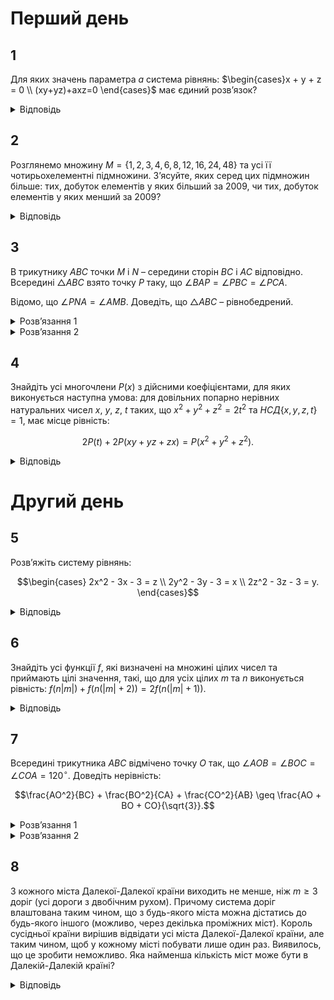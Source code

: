 # Перший день
## 1
Для яких значень параметра $a$ система рівнянь: $\begin{cases}x + y + z = 0 \\ (xy+yz)+axz=0 \end{cases}$ має єдиний розв’язок?
<details><summary>Відповідь</summary>

$a \in (0,4)$
<details><summary>Розв’язання</summary>

Очевидно, що при будь-якому значенні параметру $a$ існує розв’язок $x = y = z = 0$, залишається з’ясувати, коли цей розв’язок єдиний. З першого рівняння виразимо $y = -x - z$ та підставимо у друге рівняння: $-x^2 -2xz^2 -z^2 + axz = 0$ або $x^2+xz(2-a)+z^2=0$. Це рівняння – квадратне відносно змінної $x$. Його дискримінант $D = z^2(2 - a)^2 - 4z^2 = z^2(4a-a^2)$. Оскільки при $z = 0$ система, очевидно, має нульовий розв’язок, то при усіх $z \neq 0$ рівняння не повинно мати розв’язків, тобто $D=z^2(4a-a^2) < 0$, а це виконується при $a \in (0,4)$.
</details></details>

## 2
Розглянемо множину $M = \{1,2,3,4,6,8,12,16,24,48\}$ та усі її чотирьохелементні підмножини. З’ясуйте, яких серед цих підмножин більше: тих, добуток елементів у яких більший за 2009, чи тих, добуток елементів у яких менший за 2009?
<details><summary>Відповідь</summary>

Більше тих множин, добуток елементів у яких більший за 2009.
<details><summary>Розв’язання</summary>

Нехай $M_1=\{a, b, c, d\}$ – деяка чотирьохелементна підмножина $M$, у якої $abcd < 2009$, тоді множина $M_2=\{\frac{48}{a}, \frac{48}{b}, \frac{48}{c}, \frac{48}{d}\}$ є також чотирьохелементною підмножиною $M$, оскільки усі ці числа входять до множини $M$ та різні. Зауважимо при цьому, що $\left(\frac{48}{a}\right)\cdot\left(\frac{48}{b}\right)\cdot\left(\frac{48}{c}\right)\cdot\left(\frac{48}{d}\right) = \frac{48^4}{abcd} > \frac{48^4}{2009} =2009$. Тобто підмножин, добуток елементів у яких більший за 2009, не менше ніж тих, добуток елементів у яких менший за 2009. Але підмножина $\{1,2,24,48\}$ дає добуток елементів $48^2>2009$, і вона не має жодної відповідної підмножини з добутком елементів, меншим від 2009. Отже, підмножин, добуток елементів у яких більший за 2009, більше.
</details></details>

## 3
В трикутнику $ABC$ точки $M$ і $N$ – середини сторін $BC$ і $AC$ відповідно. Всередині $\triangle ABC$ взято точку $P$ таку, що $\angle BAP = \angle PBC = \angle PCA$. 

Відомо, що $\angle PNA = \angle AMB$. Доведіть, що $\triangle ABC$ – рівнобедрений.
<details><summary>Розв’язання 1</summary>

Проведемо через точку $A$ пряму $l \parallel BC$, нехай $BP \cap l = W$. Тоді $\angle BPC = 180^\circ - (\angle PBC + \angle PCB) = 180^\circ - (\angle PCA + \angle PCB) = 180^\circ - \angle BCA \implies \angle CPW = \angle CAW$. Таким чином, точки $A$, $P$, $C$, $W$ – циклічні. $\angle AWC = 180^\circ - \angle APC$, бо $\angle APC = 180^\circ - (\angle PAC + \angle PCA) = 180^\circ - (\angle PAC + \angle PAB) = 180^\circ - \angle BAC$, тому $\angle AWC = 180^\circ - \angle APC = \angle BAC$. З паралельності $AW \parallel CB$ випливає, що $\angle WAC = \angle BCA$. Тому $\triangle ABC \sim \triangle ACW$. $M$, $N$ – середини відповідних сторін у подібних трикутниках, тому $\angle WNA = \angle AMC \implies \angle WNA + \angle ANP = \angle AMC + \angle AMB = 180^\circ$. Таким чином, точки $B$, $P$, $N$, $W$ лежать на одній прямій. Тому $\angle BNA = \angle BMA$, тобто точки $A$, $B$, $M$, $N$ циклічні. Оскільки $MN \parallel AB$, як середня лінія, то $ABMN$ – рівнобічна трапеція, звідки $AN = BM \implies AC = BC$, що й треба було довести.
</details>
<details><summary>Розв’язання 2</summary>

Нехай $Q$ – така точка на медіані $AM$, що $\angle QCB = \angle PCA$. Оскільки $\angle QMB = \angle PNA$, то $\angle QMC = \angle PNC$, а тому $\triangle PNC \sim \triangle QMC$ за двома кутами. З цієї подібності $\frac{PC}{CQ} = \frac{CN}{CM} = \frac{BC}{AC}$, а тому $\triangle QCB \sim \triangle PCA$, звідки $\angle BQC = \angle APC = 180^\circ - \angle PAC - \angle PCA = 180^\circ - \angle BAC+\angle PAB-\angle PCA=180^\circ-\angle BAC$. Нехай точка $Q'$ центральносиметрична точці $Q$ відносно $M$, тоді $BQCQ'$ – паралелограм, $\angle BQ'C = \angle BQC = 180^\circ - \angle BAC$. Звідси також випливає, що чотирикутник $ABQ'C$ – вписаний, а тому $\angle MAC = \angle Q'AC = \angle Q'BC = \angle QBC$. Нехай точка $T$ перетину прямих $NP$ та $BC$, тоді трикутники $NTC$ і $MAC$ подібні за двома кутами, а отже $\angle PTC = \angle NTC = \angle MAC = \angle PBC$. Точки $T$ і $B$ лежать на колі, описаному навколо трикутника $PBC$, та на прямій $BC$, тому $T$ співпадає з однією з точок $B$ чи $C$. З $C$ вона співпадати не може, тому $T\equiv B$, тобто точки $N$, $P$ і $B$ лежать на одній прямій. Оскільки $\angle ANB = \angle ANP = \angle AMB$, то точки $A$, $N$, $M$ і $B$ - циклічні, звідки $CN \cdot NA = CM \cdot CB$, а тому $CA = CB$ , тобто трикутник $ABC$ – рівнобедрений.
</details>

## 4
Знайдіть усі многочлени $P(x)$ з дійсними коефіцієнтами, для яких виконується наступна умова: для довільних попарно нерівних натуральних чисел $x$, $y$, $z$, $t$ таких, що $x^2 + y^2 + z^2 = 2t^2$ та $НСД\{x, y, z, t\} = 1$, має місце рівність:
```math
2P(t) + 2P(xy + yz + zx) = P(x^2 + y^2 + z^2).
```
<details><summary>Відповідь</summary>

$P(x) = x$, $P(x) = 0$, та $P(x) = -2$.
<details><summary>Розв’язання 1</summary>

Нехай $t = 5k$ і $z = 7k$, тоді $x^2 + y^2 = k^2$. Розглянемо дві серії розв’язків: $x = n^2 - 1$, $y = 2n$, $k = n^2+1$ та $x = 3n^2 + 4n+1$, $y = 2n(2n + 1)$, $k =5n^2+4n+1$. Очевидно, що в обох випадках $(x, y, z, t) = 1$ (так у подальшому будемо позначати НСД) при парних $n$. Розглянемо першу серію. Нехай $Q = 2P^2(t) + 2P(xy + yz + zx) - P^2(x + y + z)$, та $P(x) = a_m x^m + a_{m-1} x^{m-1} + \cdots + a_1 x + a_0$, $a_m \neq 0$. Тоді $Q_1(n) = 2P^2(5(n^2 + 1)) + 2P(7n^4 + 16n^3 - 12n-7) - P^2(8n^2 +2n + 6)$ дорівнює нулю в усіх точках $n = 2s$, де $s \in \mathbb{N}$, тому $Q_1(n) \equiv 0$. Розглянемо коефіцієнт при $x^{4m}$: з одного боку він рівний $2\cdot 5^{2m}a_m^2 + 2\cdot 7^m a_m-8^{2m} a_m^2$, з іншого – 0, тому $2\cdot 5^{2m}a_m^2 + 2\cdot 7^m a_m-8^{2m} a_m^2 = 0$. Аналогічно міркуючи, отримуємо, що $Q_2(n) = 2P^2(5(5n^2 + 4n + 1)) + 2P(257n^4 + T_2(n)) - P^2(42n^2 + 34n + 8)$, де $\deg(T_2) \leq 3$, тотожно рівний нулеві. Коефіцієнт при $x^{4m} : 2 \cdot 25^{2m} a_m^2 + 2\cdot 257^m a_m - 42^{2m} a_m^2 = 0$. Таким чином $a_m = \frac{2 \cdot 7^m}{64^m - 2 \cdot 25^m} = \frac{2 \cdot 257^m}{42^{2m} - 2 \cdot 25^{2m}}$, звідки $2 \cdot 7^m \cdot (42^{2m} - 2 \cdot 25^{2m}) = (64^m - 2 \cdot 25^m) \cdot 2 \cdot 257^m$. 
- При $m \ge 2$ маємо: $(64^m - 2 \cdot 25^m) \cdot 2 \cdot 257^m > (64^m - 2 \cdot 25^m) \cdot 2 \cdot 252^m$, тому $42^{2m} - 2 \cdot 25^{2m} > 36^m(64^m - 2 \cdot 25^{2m})$, $7^{2m} > 7^{2m} - \frac{2 \cdot 25^{2m}}{36^m} > 64^m - 2 \cdot 25^m = (7^2 + 15)^m - 2 \cdot 25^m > 7^{2m} + m \cdot 7^{2m-2}\cdot 15 - 2 \cdot 25^m \implies 2\cdot 25^2 > m\cdot 49^{m-1}\cdot 15 \ge 2\cdot 49^{m-1}\cdot 15 \implies \frac{25}{15} > (\frac{49}{25})^{m-1} \ge \frac{49}{25}$, що очевидно не вірно. Отже, $m \leq 1$. 
- При $m = 1$, маємо $P(x) = a_1 x + a_0$ і $a_1 = 1$, тобто $P(x) = x + a_0$. Підставимо $P(x)$ у початкову рівність і замість $(x,y,z,t)$ візьмемо першу серію, тобто $(n^2 - 1, 2n, 7(n^2 + 1), 5(n^2 + 1))$. Після спрощень матимемо: $4a_0(5n^2 + 5) + 2a_0^2 + 2a_0 - 2a_0(8n^2+2n+6) - a_0^2 = 0$, звідки $a_0 = 0$, або $a_0$ залежить від $n$, що неможливо. Отже, при $n = 1$ маємо відповідь: $P(x) = x$. Якщо $n=0$, то $a_0^2 + 2a_0 = 0$, і отримуємо ще два варіанти: $P(x) = 0$ та $P(x) = -2$. Перевіркою переконуємось, що дані розв’язки задовольняють умову задачі.
</details>

<details><summary>Розв’язання 2</summary>

Розглянемо рівняння $x^2 + y^2 + z^2 = 2t^2$ та скористаємось методом діофантових січних. Розв’язання 2. Розглянемо рівняння $x^2 + y^2 + z^2 = 2t^2$ та скористаємось методом діофантових січних: $\left( \frac{x}{t} \right)^2 + \left( \frac{y}{t} \right)^2 + \left( \frac{z}{t} \right)^2 = 2$, тобто $\alpha^2 + \beta^2 + \gamma^2 = 2$ де $\alpha, \beta, \gamma \in \mathbb{Q}^+$. Маємо очевидний розв’язок: $\alpha = 0, \beta = \gamma = 1$. Покладемо $\beta = -k_1 \alpha + 1$, $\gamma = -k_2 \alpha + 1$, де $k_1, k_2 \in \mathbb{Q}$, тоді $\alpha^2 + (1 - k_1 \alpha)^2 + (1 - k_2 \alpha)^2 = 2 \iff \alpha (k_1^2 + k_2^2 \alpha - 2k_1 - 2k_2 + 2 \alpha) = 0$. Якщо $\alpha \neq 0$, то $\alpha = \frac{2(k_1 + k_2)}{1 + k_1^2 + k_2^2} \implies \beta = \frac{1 + k_2^2 - k_1^2 - 2k_1 k_2}{1 + k_1^2 + k_2^2}$, $\gamma = \frac{1 + k_1^2 - k_2^2 - 2k_1 k_2}{1 + k_1^2 + k_2^2}$.

Покладемо $k_1 = \frac{n}{p}, k_2 = \frac{m}{p}$, де $n, m, p \in \mathbb{N}$, тоді $\alpha = \frac{2(m + n)p}{p^2 + n^2 + m^2}$, $\beta = \frac{p^2 + m^2 - n^2 - 2mn}{p^2 + n^2 + m^2}$, $\gamma = \frac{p^2 + n^2 - m^2 - 2mn}{p^2 + n^2 + m^2}$. Таким чином, бачимо, що $x = 2(m + n)p$, $y = p^2 + m^2 - n^2 - 2mn$, $z = p^2 + n^2 - m^2 - 2mn$, $t = p^2 + m^2 + n^2$, де $n, m, p \in \mathbb{N}$ є розв’язками рівняння $x^2 + y^2 + z^2 = 2t^2$.

Нехай спочатку $m = 2, n = 1$, тоді $x_1 = 6p$, $y_1 = p^2 - 1$, $z_1 = p^2 - 7$, $t_1 = p^2 + 5$. Очевидно, що при $6\mid p$ $(x_1, y_1, z_1, t_1) = 1$, тоді за умовою $Q = 2P^2(t) + 2P(xy + yz + zx) - P^2(x + y + z) = 0$, тобто $Q_1(p) = 2P^2(p^2 + 5) + 2P(p^4 + 12p^3 - 8p^2 + 7) - P^2(2p^2 + 6p - 8) = 0$. За умовою, коренями цього многочлена повинні бути усі числа типу $p = 6k$, тому він повинен бути тотожно рівним нулеві.

Нехай $P(x) = a_n x^n + a_{n-1} x^{n-1} + \ldots + a_1 x + a_0$, при $a_n \neq 0$, тоді
```math
Q_1(p) = 2 \left( a_n (p^2 + 5)^n + \ldots + a_0 \right)^2 + 2 \left( a_n (p^4 + 12p^3 - 8p^2 - 48p + 7)^n + \ldots + a_0 \right) - \left( a_n (2p^2 + 6p - 8)^n + \ldots + a_0 \right) = (2a_n^2 +2a_n- 2^{2n} a_n^2) p^{4n} + R_1(p),
```
де $\deg R_1 \leq 4n - 1$. Оскільки $Q_1(p) \equiv 0$ та $a_n \neq 0$, то
```math
2a_n + 2 - 2^{2n} a_n = 0. \tag{1}
```
Нехай $p = 2m$, $n = 1$, тоді $x_2 = 4m(m + 1)$, $y_2 = 5m^2 - 2m - 1$, $z_2 = 3m^2 - 2m + 1$. При достатньо великих $m$ маємо $t_2 > y_2 > x_2 > z_2$, а тому числа є попарно різними. Нехай $m$ - парне, тоді $(x_2, z_2) = (4m(m + 1), 3m^2 - 2m + 1) = (4(m + 1), 3m^2 - 2m + 1) = (m + 1, 3m^2 - 2m+1) = (m+1, 5m-1) = (m + 1, 6)$, отже при $6 \mid m$ $(x_2, y_2, z_2, t_2) = 1$. Якщо провести міркування, аналогічні першій серії $(x, y, z, t)$, одержимо, що $Q_2(m) = 2P^2(5m^2 + 1) + 2P(47m^4 + T(m)) - P^2(12m^2) \equiv 0$, де $\deg T \leq 3$. Обчислимо коефіцієнт при $m^{4n}$: $2a_n^2 \cdot 5^{2n} + 2 \cdot 47^n - 12^{2n} a_n = 0$. З урахуванням умови $a_n \neq 0$ маємо рівність:
```math
2a_n^2 \cdot 5^{2n} + 2 \cdot 47^n - 12^{2n} a_n = 0. \tag{2}
```
Таким чином з (1) та (2) отримуємо, що $a_n = \frac{1}{2^{2n-1}-1}$ і $(2^{2n-1}-1) \cdot 2 \cdot 47^n = 12^{2n} - 2 \cdot 5^{2n}$, звідки $2 \cdot 5^{2n} + (4 \cdot 47)^n = 144^n + 2 \cdot 47^n$. Легко показати, що така рівність неможлива для довільного натурального $n \geq 2$, оскільки $2 \cdot 5^{2n} + (4 \cdot 47)^n > 188^n = (144 + 44)^n \geq 144^n + 44 \cdot 144^{n-1} > 144^n + 2 \cdot 47^n$.

Отже $\deg P \leq 1$. Нехай спочатку $\deg P = 1$, тоді з рівності $a_n = \frac{1}{2^{2n-1}-1}$ маємо, що $a_1 = 1$, тобто $P(x) = x + a_0$. Підставимо його у вихідну рівність:
```math
2P^2(t) + 2P(xy + yz + zx) = P^2(x + y + z) \implies 2(t^2 + 2a_0t + a_0^2) + 2(xy + yz + zx) + 2a_0 = (x + y + z)^2 + 2(x + y + z)a_0 + a_0^2 \iff 4a_0t + a_0^2 + 2a_0 = 2(x + y + z)a_0.
```
Якщо $a_0 = 0$, то $P(x) = x$ - розв’язок, інакше $4t + a_0 + 2 = 2(x + y + z)$. Підставимо відому групу розв’язків: $x_1 = 6p$, $y_1 = p^2 - 1$, $z_1 = p^2 - 7$, $t_1 = p^2 + 5$ при $6\mid p$. Тоді $4(p^2 + 5) + a_0 + 2 = 2(2p^2 + 6p - 8)$, тобто стала $a_0$ залежить від $p$, що неможливо.

Якщо $\deg P = 0$, то $P = a_0 = \text{const}$. Підстановка дає $2a_0^2 + 2a_0 = a_0^2 \implies a_0 = -2$ або $a_0 = 0$, тобто $P(x) = -2$ та $P(x) = 0$. Перевіркою можна переконатися, що усі три розв’язки задовольняють умову.
</details></details>

# Другий день
## 5
Розв’яжіть систему рівнянь:
```math
\begin{cases} 
2x^2 - 3x - 3 = z \\
2y^2 - 3y - 3 = x \\
2z^2 - 3z - 3 = y.
\end{cases}
```
<details><summary>Відповідь</summary>

$x = y = z = 1$
<details><summary>Розв’язання</summary>

По черзі віднімемо попарно рівняння системи одне від іншого і одержимо: $x^3-y^3 = 2y^3 - 2z^3 + y - z = (y-z)(2y^2+2yz+2z^2+1)$, аналогічно маємо ще дві рівності: $y^3-z^3 = (z-x)(2z^2+2zx+2x^2+1)v$, $z^3-x^3 = (x-y)(2x^2+2xy+2y^2+1)$. Легко переконатись, що вирази на кшталт $(2y^2+2yz+2z^2+1) = y^2+z^2+(y+z)^2+1>0$.

Якщо припустити, що $y > z$, то з першої рівності маємо $x > y$, тоді з третьої рівності маємо, що $z > x > y > z$ – суперечність. Аналогічно буде при протилежному припущенні. Таким чином, система має розв’язки лише за умови $x = y = z$, а самі значення невідомих можна знайти з будь-якого з рівнянь. $x^3=2x^3+x-2 \iff x^3+x-2=0$. Воно має корінь 1, а оскільки $x^3+x-2=(x-1)(x^2+x+2)$, то це єдиний дійсний корінь, а тому система має єдиний розв’язок $(1,1,1)$.
</details></details>

## 6
Знайдіть усі функції $f$, які визначені на множині цілих чисел та приймають цілі значення, такі, що для усіх цілих $m$ та $n$ виконується рівність: $f(n |m|) + f(n (|m| + 2)) = 2f(n (|m| + 1))$.
<details><summary>Відповідь</summary>

$$
f(n)=\begin{cases} 
an + b, x \in \mathbb{Z}^+ \\
cn + b, x \in \mathbb{Z}^-, 
\end{cases}
$$
$a,b,c \in \mathbb{Z}$.
<details><summary>Розв’язання</summary>

Підставимо замість $n = 1$: $f(|m|) + f(|m|+2) = 2f(|m|+1)$. Якщо тепер покласти $l = |m| \geq 0$, то можна одержати таку рівність: $f(l+2) - f(l+1) = f(l+1) - f(l)$, таким чином різниця між сусідніми членами послідовності $a_n=f(n)$ є сталою, а тому ця послідовність – арифметична прогресія, тобто $f(l) = al + b$, де $a,b \in \mathbb{Z}$, $l \in \mathbb{Z}^+$. Повністю аналогічно, $n = -1$ отримуємо: $f(-|m|) + f(-( |m|+2)) = 2f(-( |m|+1))$. Якщо тепер покласти $k = -|x| \leq 0$, то $\forall k \in \mathbb{Z}^-$ $f(k) + f(k+2) = 2f(k+1)$, звідси можна одержати таку рівність: $f(k+2) - f(k+1) = f(k+1) - f(k)$, з якої також випливає, що $f(k) = ck + d$, де $c,d \in \mathbb{Z}$, $k \in \mathbb{Z}^-$. Оскільки при $|m| = 0$ маємо, з одного боку, $f(0) = 2f(1) - f(2)$, а з іншого $f(0) = 2f(-1) - f(-2)$, то при $l = k = 0$ $al + b = ck + d$ або $b = d$. Таким чином, усі функції, що задовольняють умову задачі – це функції вигляду: $f(n)=\begin{cases} an + b, x \in \mathbb{Z}^+ \\ cn + b, x \in \mathbb{Z}^- \end{cases}$, де $a,b,c \in \mathbb{Z}$. Перевіркою легко переконатись, що ця функція задовольняє умови.
</details></details>

## 7 
Всередині трикутника $ABC$ відмічено точку $O$ так, що $\angle AOB = \angle BOC = \angle COA = 120^\circ$. Доведіть нерівність:
```math
\frac{AO^2}{BC} + \frac{BO^2}{CA} + \frac{CO^2}{AB} \geq \frac{AO + BO + CO}{\sqrt{3}}.
```
<details><summary>Розв’язання 1</summary>

Позначимо $AO$ через $x$, $BO$ через $y$ та $CO$ через $z$. Тоді з теореми косинусів знаходимо $AB = \sqrt{x^2 + xy + y^2}$, $BC = \sqrt{y^2 + yz + z^2}$, $CA = \sqrt{z^2 + zx + x^2}$ і нерівність запишеться так:
```math
\frac{x^2}{\sqrt{y^2 + yz + z^2}} + \frac{y^2}{\sqrt{z^2 + zx + x^2}} + \frac{z^2}{\sqrt{x^2 + xy + y^2}} \geq \frac{x + y + z}{\sqrt{3}}. \tag{1}
```
Покажемо, що набори $(x^2, y^2, z^2)$ та $\left(\frac{1}{\sqrt{y^2 + yz + z^2}}, \frac{1}{\sqrt{z^2 + zx + x^2}}, \frac{1}{\sqrt{x^2 + xy + y^2}}\right)$ однаково впорядковані. Для цього перевіримо, що найбільші та найменші елементи цих наборів розташовані на однакових місцях. Припустимо, що $x$ - найбільше з чисел $x$, $y$, $z$. Тоді $y^2 + yz + z^2 \leq x^2 + xy + y^2$ та $y^2 + yz + z^2 \leq x^2 + xz + z^2$, отже $\frac{1}{\sqrt{y^2 + yz + z^2}}$ - теж найбільше число у трійці. Аналогічно найменшому з чисел першої трійки відповідає найменше число у другій трійці. Отже, набори однаково впорядковані. З нерівності між впорядкованими наборами знаходимо:
$$
\frac{x^2}{\sqrt{y^2+yz+z^2}} + \frac{y^2}{\sqrt{z^2+zx+x^2}} + \frac{z^2}{\sqrt{x^2+xy+y^2}} \geq \frac{y^2}{\sqrt{y^2+yz+z^2}} + \frac{z^2}{\sqrt{x^2+xz+z^2}} + \frac{x^2}{\sqrt{x^2+xy+y^2}},
$$
$$
\frac{x^2}{\sqrt{y^2+yz+z^2}} + \frac{y^2}{\sqrt{z^2+zx+x^2}} + \frac{z^2}{\sqrt{x^2+xy+y^2}} \geq \frac{z^2}{\sqrt{y^2+yz+z^2}} + \frac{x^2}{\sqrt{x^2+xz+z^2}} + \frac{y^2}{\sqrt{x^2+xy+y^2}}.
$$
Тому ліва частина нерівності не менша за $\frac{1}{2}\left(\frac{y^2+z^2}{\sqrt{y^2+yz+z^2}} + \frac{x^2+z^2}{\sqrt{z^2+zx+x^2}} + \frac{x^2+y^2}{\sqrt{x^2+xy+y^2}}\right)$. Покажемо, що $\frac{y^2+z^2}{\sqrt{y^2+yz+z^2}} \geq \frac{y+z}{\sqrt{3}}$. Для цього скористаємося двічі нерівністю між середніми:
$$
\frac{y^2+z^2}{\sqrt{y^2+yz+z^2}} \ge \sqrt{\frac{2}{3}(y^2+z^2)} = \frac{2}{\sqrt{3}}\sqrt{\frac{y^2+z^2}{2}}\ge\frac{2}{\sqrt{3}}\cdot\frac{y+z}{2} = \frac{y+z}{\sqrt{3}}.
$$
Мають місце аналогічні нерівності для пар $x$, $y$ та $x$, $z$. А значить 
$$
\frac{y^2+z^2}{\sqrt{y^2+yz+z^2}} + \frac{x^2+z^2}{\sqrt{z^2+zx+x^2}} + \frac{x^2+y^2}{\sqrt{x^2+xy+y^2}} \ge \frac{2(x+y+z)}{\sqrt{3}},
$$
що й завершує доведення.
</details>
<details><summary>Розв’язання 2</summary>

Скористаємося нерівністю Коші: $yz \leq \frac{y^2 + z^2}{2}$ (та аналогічними нерівностями для $xy$ і $xz$). Отримаємо:
$$
\frac{x^2}{\sqrt{y^2+yz+z^2}} + \frac{y^2}{\sqrt{z^2+zx+x^2}} + \frac{z^2}{\sqrt{x^2+xy+y^2}} \geq \sqrt{\frac{2}{3}} \left( \frac{x^2}{\sqrt{y^2+z^2}} + \frac{y^2}{\sqrt{z^2+x^2}} + \frac{z^2}{\sqrt{x^2+y^2}} \right).
$$
Оцінимо вираз у дужках у правій частині. Для цього позначимо: $S = x^2 + y^2 + z^2$ та розглянемо нерівність Йенсена для функції $f(t) = \frac{t}{\sqrt{S-t}}$. Так як 
$$
f''(t) = \frac{1}{\sqrt{(S-t)^3}} + \frac{3}{4} \cdot \frac{t}{\sqrt{(S-t)^5}} \frac{4(S-t)+3t}{4\sqrt{(S-t)^5}} = \frac{4S-t}{4\sqrt{(S-t)^2}} \geq 0
$$
при $0 \leq t < S$ функція є опуклою на цьому проміжку і для $0 \le x^2$, $y^2$, $z^2 < S$ з нерівності Йенсена випливає, що
```math
\frac{1}{3} \left( \frac{x^2}{\sqrt{y^2+z^2}} + \frac{y^2}{\sqrt{z^2+x^2}} + \frac{z^2}{\sqrt{x^2+y^2}} \right) = \frac{1}{3} \left( \frac{x^2}{\sqrt{S-x^2}} + \frac{y^2}{\sqrt{S-y^2}} + \frac{z^2}{\sqrt{S-z^2}} \right) = \frac{1}{3}(f(x^2)+f(y^2)+f(z)^2) \geq f\left(\frac{x^2+y^2+z^2}{3}\right) = \frac{\frac{S}{3}}{\sqrt{S-\frac{S}{3}}} = \sqrt{\frac{x^2+y^2+z^2}{6}}.
```
Застосувавши нерівність між середнім арифметичним та середній квадратичним $\sqrt{\frac{x^2+y^2+z^2}{3}}\ge\frac{x+y+z}{3}$, остаточно знаходимо 
$$
\frac{x^2}{\sqrt{y^2+yz+z^2}} + \frac{y^2}{\sqrt{z^2+zx+x^2}} + \frac{z^2}{\sqrt{x^2+xy+y^2}} \ge \sqrt{\frac{2}{3}}\cdot\frac{1}{\sqrt{2}}(x+y+z)= \frac{x+y+z}{\sqrt{3}},
$$
що й треба було довести.
</details>

## 8
З кожного міста Далекої-Далекої країни виходить не менше, ніж $m \ge 3$ доріг (усі дороги з двобічним рухом). Причому система доріг влаштована таким чином, що з будь-якого міста можна дістатись до будь-якого іншого (можливо, через декілька проміжних міст). Король сусідньої країни вирішив відвідати усі міста Далекої-Далекої країни, але таким чином, щоб у кожному місті побувати лише один раз. Виявилось, що це зробити неможливо. Яка найменша кількість міст може бути в Далекій-Далекій країні?
<details><summary>Відповідь</summary>

$2m+2$
<details><summary>Розв’язання 1</summary>

Розглянемо граф, у якому містам Далекої-далекої країни відповідають вершини, дорогам – ребра. За умовою у цьому графі не має існувати ланцюга, що проходить через усі вершини і у кожній вершині буває рівно 1 раз. Розглянемо у нашому графі ланцюг $L$ максимальної довжини. Позначимо його послідовністю зв’язаних вершин: $A_1 \rightarrow A_2 \rightarrow \ldots \rightarrow A_n$. Тобто усі інші мають довжину таку ж саму, або меншу. При цьому існує принаймні одна зовнішня вершина, наприклад, деяка $A_0$, зовні цього ланцюга. Окрім того із зв’язності графа випливає, що існує маршрут, який проходить з цієї вершини $A_0$ до однієї з вершин ланцюга. Визначимо властивості одержаного ланцюга. Назвемо вершину ланцюга $L$ внутрішньою, якщо від неї безпосередньо не виходить жодного ребра зовні ланцюга $L$, тобто усі ребра з неї всередині $L$.
1. Вершини $A_1$ та $A_n$ не пов’язані між собою, оскільки інакше знайдеться ланцюг довжини більшої ніж $L$. Дійсно, якщо $A_1$ та $A_n$ пов’язані між собою, то вершина $A_0$ з’єднана з деякою вершиною $A_l, l \in \{1, \ldots, n\}$, то існує такий ланцюг: $A_0 \rightarrow A_l \rightarrow A_{l+1} \rightarrow \ldots \rightarrow A_n \rightarrow A_1 \rightarrow \ldots \rightarrow A_{l-1}$, який має довжину, більшу від $L$, що суперечить побудові ланцюга $L$.
2. Вершини $A_1$ та $A_n$ є внутрішніми, тобто вершина $A_1$ пов’язана з $A_2$ та з $(m-1)$ іншою вершиною $A_{k_2}, \ldots, A_{k_m}$, де $2 < k_2 < \ldots < k_m < n$. Таким чином $n \geq m + 2$.
3. Вершини з номерами $(k_2 - 1), \ldots, (k_m - 1)$ також є внутрішніми. Дійсно, нехай $A_1$ зв’язана з $A_l$. Якщо припустити, що $A_{l-1}$ не внутрішня, тобто з неї є ребро до деякої зовнішньої вершини $A_0$, то можна побудувати ланцюг, який має більшу за $L$ довжину: $A_0 \rightarrow A_{l-1} \rightarrow A_{l-2} \rightarrow \ldots \rightarrow A_1 \rightarrow A_{l+1} \rightarrow \ldots \rightarrow A_{l-1}$. Таким чином, у цьому ланцюгу що найменше $m+1$ внутрішня вершина.
4. Оскільки існує зовнішня вершина, яка пов’язана ще з m вершинами, які не входять до перелічених внутрішніх вершин, то загалом повинно бути щонайменше $2m+2$ вершини.

Покажемо, що за такої кількості відповідний граф існує. Розглянемо дві групи вершин: $A_1, \ldots, A_m$ та $B_1, \ldots, B_{m+2}$. Граф будується таким чином – кожна з вершин $B_i, i = \overline{1, m + 2}$ з'єднана з кожною з вершин $A_j$, $j = \overline{1, m}$, тобто степінь кожної вершини $B_i$ складає $m$, а кожної вершини $A_j – (m + 2)$. Якщо припустити, що існує ланцюг, який включає усі вершини, то після кожної вершини $B_i$ повинна йти вершина $A_j$, оскільки вершини з однаковими літерами не з'єднані між собою. Але вершин $B_i$ усього $m + 2$, тому між ними щонайменше потрібно мати $m + 1$ вершину $A_j$, а їх менше. Наведений приклад завершує доведення.
</details>
<details><summary>Розв’язання 2</summary>

Наведемо інше доведення існування маршруту при $n \leq 2m + 1$. Нехай $A_1, A_2, \ldots, A_n$ – вершини графу. Додамо ще вершину $B$, яку з'єднаємо ребрами з усіма вершинами $A_1, A_2, \ldots, A_n$. Після цього кожної з вершин $A_1, A_2, \ldots, A_n$ та з вершини $B$ виходить не менше, ніж $m + 1$ ребро, а загальна кількість вершин у графі не перевищує $n + 1 \leq 2m + 2$. Скористаємось наслідком з теореми Оре з теорії графів: якщо у деякому зв'язному графі з $n$ вершинами степінь кожної вершини не менше $\frac{1}{2} n$, то такий граф містить гамільтонів цикл, тобто такий цикл, що проходить через усі вершини графа рівно по одному разу. Нехай $B - A_{i_1} - A_{i_2} - \ldots - A_{i_n} - B$ – запис такого циклу для нашого графа. Зауважимо, що серед вершин $A_{i_k}$ не може бути доданої вершини $B$, бо цикл проходить через кожну вершину рівно по одному разу. І всі вершини $A_i$ присутні. А значить $A_{i_1} - A_{i_2} - \ldots - A_{i_n}$ – це ланцюг, який проходить через усі вершини початкового графа рівно по одному разу.

Приклад будується аналогічно першому розв’язанню.
</details>
